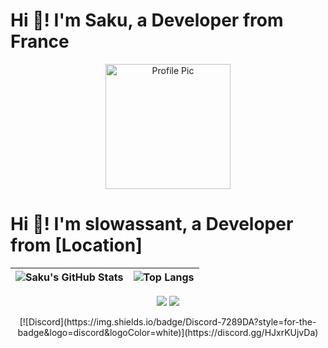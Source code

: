 # Hi 👋! I'm Saku, a Developer from France

<div align="center">
  <img src="https://avatars.githubusercontent.com/u/161844377" alt="Profile Pic" width="200"/>
</div>

# Hi 👋! I'm slowassant, a Developer from [Location]

| ![Saku's GitHub Stats](https://github-readme-stats.vercel.app/api?username=sakusql&show_icons=true&theme=radical&card_width=400) | ![Top Langs](https://github-readme-stats.vercel.app/api/top-langs/?username=sakusql&layout=compact&theme=radical&card_width=400) |
| --- | --- |

<p align="center">
  <img src="https://img.shields.io/badge/JavaScript-F7DF1E?style=for-the-badge&logo=javascript&logoColor=black">
  <img src="https://img.shields.io/badge/Python-3776AB?style=for-the-badge&logo=python&logoColor=white">
</p>

<p align="center">
  [![Discord](https://img.shields.io/badge/Discord-7289DA?style=for-the-badge&logo=discord&logoColor=white)](https://discord.gg/HJxrKUjvDa)
</p>
